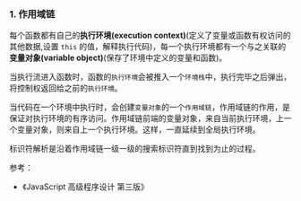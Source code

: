 ### 1. 作用域链
每个函数都有自己的**执行环境(execution context)**(定义了变量或函数有权访问的其他数据,设置 `this` 的值，解释执行代码)，每一个执行环境都有一个与之关联的**变量对象(variable object)**(保存了环境中定义的变量和函数)。

当执行流进入函数时，函数的`执行环境`会被推入一个`环境栈`中，执行完毕之后弹出，将控制权返回给之前的`执行环境`。

当代码在一个环境中执行时，会创建`变量对象`的一个`作用域链`，作用域链的作用，是保证对执行环境的有序访问。作用域链前端的变量对象，来自当前执行环境，上一个变量对象，则来自上一个执行环境。这样，一直延续到全局执行环境。

标识符解析是沿着作用域链一级一级的搜索标识符直到找到为止的过程。

参考：
- 《JavaScript 高级程序设计 第三版》